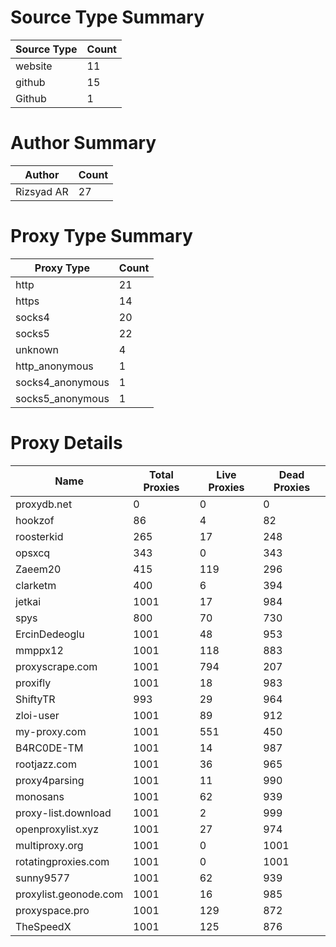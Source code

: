 # Source Type Summary

| Source Type | Count |
|-------------|-------|
| website | 11 |
| github | 15 |
| Github | 1 |


# Author Summary

| Author | Count |
|--------|-------|
| Rizsyad AR | 27 |


# Proxy Type Summary

| Proxy Type | Count |
|------------|-------|
| http | 21 |
| https | 14 |
| socks4 | 20 |
| socks5 | 22 |
| unknown | 4 |
| http_anonymous | 1 |
| socks4_anonymous | 1 |
| socks5_anonymous | 1 |


# Proxy Details

| Name | Total Proxies | Live Proxies | Dead Proxies |
|------|---------------|--------------|---------------|
| proxydb.net | 0 | 0 | 0 |
| hookzof | 86 | 4 | 82 |
| roosterkid | 265 | 17 | 248 |
| opsxcq | 343 | 0 | 343 |
| Zaeem20 | 415 | 119 | 296 |
| clarketm | 400 | 6 | 394 |
| jetkai | 1001 | 17 | 984 |
| spys | 800 | 70 | 730 |
| ErcinDedeoglu | 1001 | 48 | 953 |
| mmppx12 | 1001 | 118 | 883 |
| proxyscrape.com | 1001 | 794 | 207 |
| proxifly | 1001 | 18 | 983 |
| ShiftyTR | 993 | 29 | 964 |
| zloi-user | 1001 | 89 | 912 |
| my-proxy.com | 1001 | 551 | 450 |
| B4RC0DE-TM | 1001 | 14 | 987 |
| rootjazz.com | 1001 | 36 | 965 |
| proxy4parsing | 1001 | 11 | 990 |
| monosans | 1001 | 62 | 939 |
| proxy-list.download | 1001 | 2 | 999 |
| openproxylist.xyz | 1001 | 27 | 974 |
| multiproxy.org | 1001 | 0 | 1001 |
| rotatingproxies.com | 1001 | 0 | 1001 |
| sunny9577 | 1001 | 62 | 939 |
| proxylist.geonode.com | 1001 | 16 | 985 |
| proxyspace.pro | 1001 | 129 | 872 |
| TheSpeedX | 1001 | 125 | 876 |
